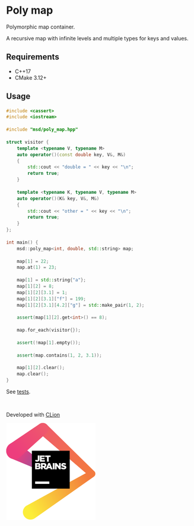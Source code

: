 # Poly map

Polymorphic map container.

A recursive map with infinite levels and multiple types for keys and values.

## Requirements

* C++17
* CMake 3.12+

## Usage

```c++
#include <cassert>
#include <iostream>

#include "msd/poly_map.hpp"

struct visitor {
    template <typename V, typename M>
    auto operator()(const double key, V&, M&)
    {
        std::cout << "double = " << key << "\n";
        return true;
    }

    template <typename K, typename V, typename M>
    auto operator()(K& key, V&, M&)
    {
        std::cout << "other = " << key << "\n";
        return true;
    }
};

int main() {
    msd::poly_map<int, double, std::string> map;

    map[1] = 22;
    map.at(1) = 23;
    
    map[1] = std::string{"a"};
    map[1][2] = 8;
    map[1][2][3.1] = 1;
    map[1][2][3.1]["f"] = 199;
    map[1][2][3.1][4.2]["g"] = std::make_pair(1, 2);

    assert(map[1][2].get<int>() == 8);

    map.for_each(visitor{});

    assert(!map[1].empty());

    assert(map.contains(1, 2, 3.1));

    map[1][2].clear();
    map.clear();
}
```

See [tests](tests/poly_map_test.cpp).

<br>

Developed with [CLion](https://www.jetbrains.com/?from=serializer)

<a href="https://www.jetbrains.com/?from=serializer">![JetBrains](jetbrains.svg)</a>
